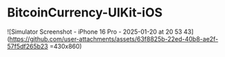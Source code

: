 # BitcoinCurrency-UIKit-iOS

![Simulator Screenshot - iPhone 16 Pro - 2025-01-20 at 20 53 43](https://github.com/user-attachments/assets/63f8825b-22ed-40b8-ae2f-57f5df265b23 =430x860)
